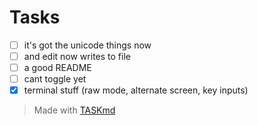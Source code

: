 <!-- this file was generated with TASKmd 
git repository : https://github.com/democraz20/taskmd
! DO NOT EDIT THIS FILE MANUALLY !
-->

# Tasks 

 - [ ] it's got the unicode things now
 - [ ] and edit now writes to file
 - [ ] a good README
 - [ ] cant toggle yet
 - [x] terminal stuff (raw mode, alternate screen, key inputs)

> Made with [TASKmd](https://github.com/democraz20/taskmd)